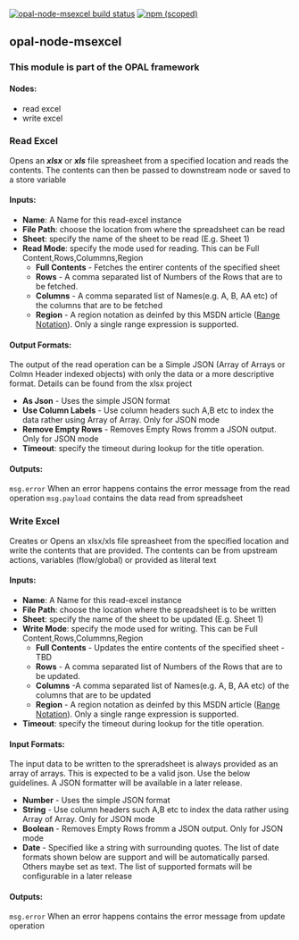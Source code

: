 [![opal-node-msexcel build status](https://frozen-fortress-98851.herokuapp.com/telligro/opal-nodes/1/badge?subject=build)](https://travis-ci.org/telligro/opal-nodes) [![npm (scoped)](https://img.shields.io/npm/v/opal-node-msexcel.svg)](https://www.npmjs.com/package/opal-node-msexcel)
## opal-node-msexcel
### This module is part of the OPAL framework
#### Nodes: 
* read excel 
* write excel
### Read Excel
Opens an **_xlsx_** or **_xls_** file spreasheet from a specified location and reads the contents. The contents can then be passed to downstream node or saved to a store variable
#### Inputs:
* **Name**: A Name for this read-excel instance
* **File Path**: choose the location from where the spreadsheet can be read
* **Sheet**: specify the name of the sheet to be read (E.g. Sheet 1)
* **Read Mode**: specify the mode used for reading. This can be Full Content,Rows,Colummns,Region
    * **Full Contents** - Fetches the entirer contents of the specified sheet  
    * **Rows** - A comma separated list of Numbers of the Rows that are to be fetched.  
    * **Columns** - A comma separated list of Names(e.g. A, B, AA etc) of the columns that are to be fetched
    * **Region** - A region notation as deinfed by this MSDN article ([Range Notation](https://msdn.microsoft.com/en-us/library/bb211395(v=office.12).aspx)). Only a single range expression is supported.
#### Output Formats: 
The output of the read operation can be a Simple JSON (Array of Arrays or Colmn Header indexed objects) with only the data or a more descriptive format. Details can be found from the xlsx project  
* **As Json** - Uses the simple JSON format
* **Use Column Labels** - Use column headers such A,B etc to index the data rather using Array of Array. Only for JSON mode
* **Remove Empty Rows** - Removes Empty Rows fromm a JSON output. Only for JSON mode
* **Timeout**: specify the timeout during lookup for the title operation.  
#### Outputs:
`msg.error` When an error happens contains the error message from the read operation
`msg.payload` contains the data read from spreadsheet

### Write Excel
Creates or Opens an xlsx/xls file spreasheet from the specified location and write the contents that are provided. The contents can be from upstream actions, variables (flow/global) or provided as literal text
#### Inputs:
* **Name**: A Name for this read-excel instance
* **File Path**: choose the location where the spreadsheet is to be written
* **Sheet**: specify the name of the sheet to be updated (E.g. Sheet 1)
* **Write Mode**: specify the mode used for writing. This can be Full Content,Rows,Colummns,Region
    * **Full Contents** - Updates the entire contents of the specified sheet - TBD
    * **Rows** - A comma separated list of Numbers of the Rows that are to be updated.
    * **Columns** -A comma separated list of Names(e.g. A, B, AA etc) of the columns that are to be updated
    * **Region** - A region notation as deinfed by this MSDN article ([Range Notation](https://msdn.microsoft.com/en-us/library/bb211395(v=office.12).aspx)). Only a single range expression is supported.
* **Timeout**: specify the timeout during lookup for the title operation.
#### Input Formats: 
The input data to be written to the spreradsheet is always provided as an array of arrays. This
				is expected to be a valid json. Use the below guidelines. A JSON formatter will be available in a later release.

* **Number** - Uses the simple JSON format
* **String** - Use column headers such A,B etc to index the data rather using Array of Array. Only for JSON mode
* **Boolean** - Removes Empty Rows fromm a JSON output. Only for JSON mode
* **Date** - Specified like a string with surrounding quotes. The list of date formats shown below are support and will be automatically parsed. Others maybe set as text. The list of supported formats will be configurable in a later release
#### Outputs:
`msg.error` When an error happens contains the error message from update operation

